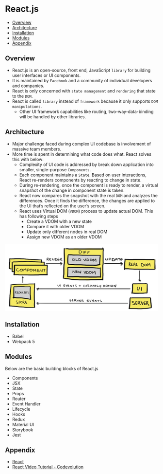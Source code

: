# React.js

- [Overview](#overview)
- [Architecture](#architecture)
- [Installation](#installation)
- [Modules](#modules)
- [Appendix](#appendix)

## Overview
- React.js is an open-source, front end, JavaScript `library` for building user interfaces or UI components.
- It is maintained by `Facebook` and a community of individual developers and companies.
- React is only concerned with `state management` and `rendering` that state to the `DOM`. 
- React is called `library` instead of `framework` because it only supports `DOM manipulations`. 
  - Other UI framework capabilities like routing, two-way-data-binding will be handled by other libraries.

## Architecture
- Major challenge faced during complex UI codebase is involvement of massive team members.
- More time is spent in determining what code does what. React solves this with below:
    - Complexity of UI code is addressed by break down application into smaller, single-purpose `Components`.
    - Each component maintains a `State`. Based on user interactions, React re-renders components by reacting to change in state.
    - During re-rendering, once the component is ready to render, a virtual snapshot of the change in component state is taken.
    - React now compares the snapshot with the real `DOM` and analyzes the differences. Once it finds the difference, the changes are applied to the UI that’s reflected on the user’s screen. 
    - React uses Virtual DOM (`VDOM`) process to update actual DOM. This has following steps
      - Create a VDOM with a new state
      - Compare it with older VDOM
      - Update only different nodes in real DOM
      - Assign new VDOM as an older VDOM

![](./01-Images/01-ReactArchitecture.png)

## Installation
- Babel
- Webpack 5

## Modules
Below are the basic building blocks of React.js
- Components
- JSX
- State
- Props
- Router
- Event Handler
- Lifecycle
- Hooks
- Redux
- Material UI
- Storybook
- Jest

## Appendix
- [React](https://reactjs.org/)
- [React Video Tutorial - Codevolution](https://www.youtube.com/watch?v=QFaFIcGhPoM&list=PLC3y8-rFHvwgg3vaYJgHGnModB54rxOk3)